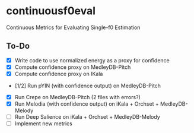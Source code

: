 # continuousf0eval
Continuous Metrics for Evaluating Single-f0 Estimation


## To-Do

- [x] Write code to use normalized energy as a proxy for confidence
- [x] Compute confidence proxy on MedleyDB-Pitch
- [x] Compute confidence proxy on IKala
- [1/2] Run pYIN (with confidence output) on MedleyDB-Pitch
- [x] Run Crepe on MedleyDB-Pitch (2 files with errors?)
- [x] Run Melodia (with confidence output) on iKala + Orchset + MedleyDB-Melody
- [ ] Run Deep Salience on iKala + Orchset + MedleyDB-Melody
- [ ] Implement new metrics
